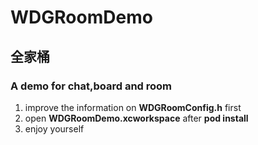 # WDGRoomDemo
## 全家桶

### A demo for chat,board and room
1. improve the information on **WDGRoomConfig.h** first
2. open **WDGRoomDemo.xcworkspace** after **pod install**
3. enjoy yourself 
